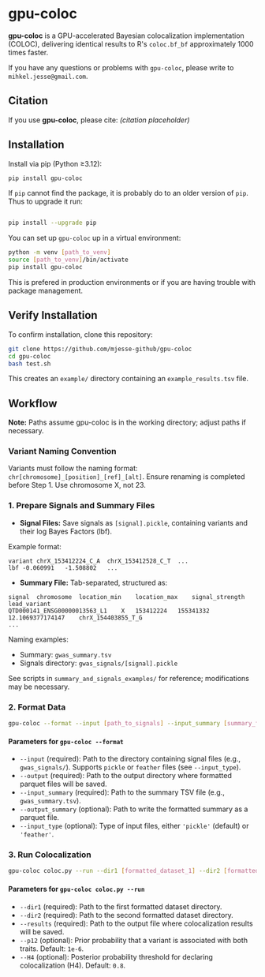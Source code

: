 # gpu-coloc

**gpu-coloc** is a GPU-accelerated Bayesian colocalization implementation (COLOC), delivering identical results to R's `coloc.bf_bf` approximately 1000 times faster.

If you have any questions or problems with `gpu-coloc`, please write to `mihkel.jesse@gmail.com`.

## Citation

If you use **gpu-coloc**, please cite: *(citation placeholder)*

## Installation

Install via pip (Python ≥3.12):

```bash
pip install gpu-coloc
```

If `pip` cannot find the package, it is probably do to an older version of `pip`. Thus to upgrade it run:

```bash

pip install --upgrade pip
```

You can set up `gpu-coloc` up in a virtual environment:

```bash
python -m venv [path_to_venv]
source [path_to_venv]/bin/activate
pip install gpu-coloc
```

This is prefered in production environments or if you are having trouble with package management.

## Verify Installation

To confirm installation, clone this repository:

```bash
git clone https://github.com/mjesse-github/gpu-coloc
cd gpu-coloc
bash test.sh
```

This creates an `example/` directory containing an `example_results.tsv` file.

## Workflow

**Note:** Paths assume gpu-coloc is in the working directory; adjust paths if necessary.

### Variant Naming Convention

Variants must follow the naming format: `chr[chromosome]_[position]_[ref]_[alt]`. Ensure renaming is completed before Step 1. Use chromosome X, not 23.

### 1. Prepare Signals and Summary Files

* **Signal Files:** Save signals as `[signal].pickle`, containing variants and their log Bayes Factors (lbf).

Example format:

```
variant	chrX_153412224_C_A	chrX_153412528_C_T	...
lbf	-0.060991	-1.508802	...
```

* **Summary File:** Tab-separated, structured as:

```
signal	chromosome	location_min	location_max	signal_strength	lead_variant
QTD000141_ENSG00000013563_L1	X	153412224	155341332	12.1069377174147	chrX_154403855_T_G
...
```

Naming examples:

* Summary: `gwas_summary.tsv`
* Signals directory: `gwas_signals/[signal].pickle`

See scripts in `summary_and_signals_examples/` for reference; modifications may be necessary.

### 2. Format Data

```bash
gpu-coloc --format --input [path_to_signals] --input_summary [summary_file] --output [output_folder]
```

#### Parameters for `gpu-coloc --format`

- `--input` (required): Path to the directory containing signal files (e.g., `gwas_signals/`). Supports `pickle` or `feather` files (see `--input_type`).
- `--output` (required): Path to the output directory where formatted parquet files will be saved.
- `--input_summary` (required): Path to the summary TSV file (e.g., `gwas_summary.tsv`).
- `--output_summary` (optional): Path to write the formatted summary as a parquet file.
- `--input_type` (optional): Type of input files, either `'pickle'` (default) or `'feather'`.

### 3. Run Colocalization

```bash
gpu-coloc coloc.py --run --dir1 [formatted_dataset_1] --dir2 [formatted_dataset_2] --results [results_output] --p12 1e-6 --H4 0.8
```
#### Parameters for `gpu-coloc coloc.py --run`

- `--dir1` (required): Path to the first formatted dataset directory.
- `--dir2` (required): Path to the second formatted dataset directory.
- `--results` (required): Path to the output file where colocalization results will be saved.
- `--p12` (optional): Prior probability that a variant is associated with both traits. Default: `1e-6`.
- `--H4` (optional): Posterior probability threshold for declaring colocalization (H4). Default: `0.8`.
